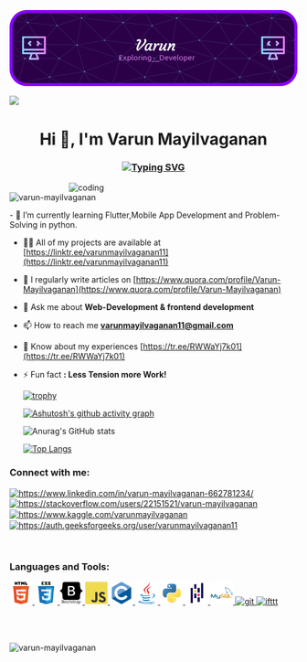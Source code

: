 ![logo](https://github.com/Varun-Mayilvaganan/Varun-Mayilvaganan/blob/main/github-header-image%20(5).png)

![](https://i.imgur.com/waxVImv.png)

<h1 align="center">Hi 👋, I'm Varun Mayilvaganan</h1>
<!--this is the header-->


<h3 align="center">

[![Typing SVG](https://readme-typing-svg.herokuapp.com?color=40EDF7&lines=An+Aspiring+learner+and+developer+🧑‍💻)](https://git.io/typing-svg)
</h3>


<img align="right" alt="coding" width="400" src="https://user-images.githubusercontent.com/55389276/140866485-8fb1c876-9a8f-4d6a-98dc-08c4981eaf70.gif">
<p align="left"> <img src="https://komarev.com/ghpvc/?username=varun-mayilvaganan&label=Profile%20views&color=0e75b6&style=flat" alt="varun-mayilvaganan" /> </p>
- 🌱 I’m currently learning Flutter,Mobile App Development and Problem-Solving in python.

- 👨‍💻 All of my projects are available at [https://linktr.ee/varunmayilvaganan11](https://linktr.ee/varunmayilvaganan11)

- 📝 I regularly write articles on [https://www.quora.com/profile/Varun-Mayilvaganan](https://www.quora.com/profile/Varun-Mayilvaganan)

- 💬 Ask me about **Web-Development & frontend development**

- 📫 How to reach me **varunmayilvaganan11@gmail.com**

- 📄 Know about my experiences [https://tr.ee/RWWaYj7k01](https://tr.ee/RWWaYj7k01)

- ⚡ Fun fact **: Less Tension more Work!**

  [![trophy](https://github-profile-trophy.vercel.app/?username=varun-mayilvaganan)](https://github.com/varun-mayilvaganan/github-profile-trophy)
  
  [![Ashutosh's github activity graph](https://github-readme-activity-graph.vercel.app/graph?username=varun-mayilvaganan&bg_color=ffcfe9&color=9e4c98&line=9e4c98&point=403d3d&area=true&hide_border=true)](https://github.com/ashutosh00710/github-readme-activity-graph)
  
  ![Anurag's GitHub stats](https://github-readme-stats.vercel.app/api?username=varun-mayilvaganan&show_icons=true&theme=transparent)
  
  [![Top Langs](https://github-readme-stats.vercel.app/api/top-langs/?username=anuraghazra&layout=donut-vertical)](https://github.com/anuraghazra/github-readme-stats)
  
<!--this is the my skills section-->


<h3 align="left">Connect with me:</h3>
<p align="left">
<!--<a href="https://dev.to/varun" target="blank"><img align="center" src="https://raw.githubusercontent.com/rahuldkjain/github-profile-readme-generator/master/src/images/icons/Social/devto.svg" alt="varun" height="30" width="40" /></a>-->
<a href="https://linkedin.com/in/https://www.linkedin.com/in/varun-mayilvaganan-662781234/" target="blank"><img align="center" src="https://raw.githubusercontent.com/rahuldkjain/github-profile-readme-generator/master/src/images/icons/Social/linked-in-alt.svg" alt="https://www.linkedin.com/in/varun-mayilvaganan-662781234/" height="30" width="40" /></a>
<a href="https://stackoverflow.com/users/https://stackoverflow.com/users/22151521/varun-mayilvaganan" target="blank"><img align="center" src="https://raw.githubusercontent.com/rahuldkjain/github-profile-readme-generator/master/src/images/icons/Social/stack-overflow.svg" alt="https://stackoverflow.com/users/22151521/varun-mayilvaganan" height="30" width="40" /></a>
<a href="https://kaggle.com/https://www.kaggle.com/varunmayilvaganan" target="blank"><img align="center" src="https://raw.githubusercontent.com/rahuldkjain/github-profile-readme-generator/master/src/images/icons/Social/kaggle.svg" alt="https://www.kaggle.com/varunmayilvaganan" height="30" width="40" /></a>
<!--<a href="https://www.codechef.com/users/https://www.codechef.com/users/varuncahcet21" target="blank"><img align="center" src="https://cdn.jsdelivr.net/npm/simple-icons@3.1.0/icons/codechef.svg" alt="https://www.codechef.com/users/varuncahcet21" height="30" width="40" /></a>-->
<a href="https://auth.geeksforgeeks.org/user/https://auth.geeksforgeeks.org/user/varunmayilvaganan11" target="blank"><img align="center" src="https://raw.githubusercontent.com/rahuldkjain/github-profile-readme-generator/master/src/images/icons/Social/geeks-for-geeks.svg" alt="https://auth.geeksforgeeks.org/user/varunmayilvaganan11" height="30" width="40" /></a>
</p>
<br>
<h3 align="left">Languages and Tools:</h3>
<p align="left"> 
  <a href="https://www.w3.org/html/" target="_blank" rel="noreferrer"> <img src="https://raw.githubusercontent.com/devicons/devicon/master/icons/html5/html5-original-wordmark.svg" alt="html5" width="40" height="40"/> </a>
  <a href="https://www.w3schools.com/css/" target="_blank" rel="noreferrer"> <img src="https://raw.githubusercontent.com/devicons/devicon/master/icons/css3/css3-original-wordmark.svg" alt="css3" width="40" height="40"/> </a>
  <a href="https://getbootstrap.com" target="_blank" rel="noreferrer"> <img src="https://raw.githubusercontent.com/devicons/devicon/master/icons/bootstrap/bootstrap-plain-wordmark.svg" alt="bootstrap" width="40" height="40"/> </a>
 <a href="https://developer.mozilla.org/en-US/docs/Web/JavaScript" target="_blank" rel="noreferrer"> <img src="https://raw.githubusercontent.com/devicons/devicon/master/icons/javascript/javascript-original.svg" alt="javascript" width="40" height="40"/> </a>
  <a href="https://www.cprogramming.com/" target="_blank" rel="noreferrer"> <img src="https://raw.githubusercontent.com/devicons/devicon/master/icons/c/c-original.svg" alt="c" width="40" height="40"/> </a> 
  <a href="https://www.java.com" target="_blank" rel="noreferrer"> <img src="https://raw.githubusercontent.com/devicons/devicon/master/icons/java/java-original.svg" alt="java" width="40" height="40"/> </a> 
   <a href="https://www.python.org" target="_blank" rel="noreferrer"> <img src="https://raw.githubusercontent.com/devicons/devicon/master/icons/python/python-original.svg" alt="python" width="40" height="40"/> </a>
  <a href="https://pandas.pydata.org/" target="_blank" rel="noreferrer"> <img src="https://raw.githubusercontent.com/devicons/devicon/2ae2a900d2f041da66e950e4d48052658d850630/icons/pandas/pandas-original.svg" alt="pandas" width="40" height="40"/> </a> 
  <a href="https://www.mysql.com/" target="_blank" rel="noreferrer"> <img src="https://raw.githubusercontent.com/devicons/devicon/master/icons/mysql/mysql-original-wordmark.svg" alt="mysql" width="40" height="40"/> </a>
  <a href="https://git-scm.com/" target="_blank" rel="noreferrer"> <img src="https://www.vectorlogo.zone/logos/git-scm/git-scm-icon.svg" alt="git" width="40" height="40"/> </a> 
  <a href="https://ifttt.com/" target="_blank" rel="noreferrer"> <img src="https://www.vectorlogo.zone/logos/ifttt/ifttt-ar21.svg" alt="ifttt" width="40" height="40"/> </a>  </p>
<br><br>
<!--
<p><img align="left" src="https://github-readme-stats.vercel.app/api/top-langs?username=varun-mayilvaganan&show_icons=true&locale=en&layout=compact" alt="varun-mayilvaganan" /></p>
<p>&nbsp;<img align="center" src="https://github-readme-stats.vercel.app/api?username=varun-mayilvaganan&show_icons=true&locale=en" alt="varun-mayilvaganan" /></p>-->
<p><img align="center" src="https://github-readme-streak-stats.herokuapp.com/?user=varun-mayilvaganan&" alt="varun-mayilvaganan" /></p>
<img src="https://camo.githubusercontent.com/76109812f3127b0f86940373897b04ac8943cb3c0f057f90046444480f61bafd/68747470733a2f2f692e696d6775722e636f6d2f77617856496d762e706e67" alt="" data-canonical-src="https://i.imgur.com/waxVImv.png" style="max-width: 100%;">

